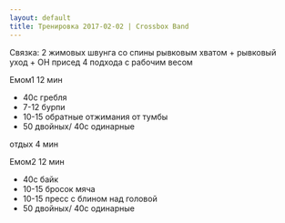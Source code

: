 ```yaml
---
layout: default
title: Тренировка 2017-02-02 | Crossbox Band
---
```


Связка: 2 жимовых швунга со спины рывковым хватом + рывковый уход + ОН присед
4 подхода с рабочим весом

Емом1 12 мин
- 40с гребля
- 7-12 бурпи
- 10-15 обратные отжимания от тумбы
- 50 двойных/ 40с одинарные

отдых 4 мин

Емом2 12 мин
- 40с байк
- 10-15 бросок мяча
- 10-15 пресс с блином над головой
- 50 двойных/ 40с одинарные 